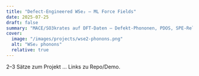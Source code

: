 ```yaml
---
title: "Defect-Engineered WSe₂ – ML Force Fields"
date: 2025-07-25
draft: false
summary: "MACE/SO3krates auf DFT-Daten – Defekt-Phononen, PDOS, SPE-Relevanz."
cover:
  image: "/images/projects/wse2-phonons.png"
  alt: "WSe₂ phonons"
  relative: true
---
```

2–3 Sätze zum Projekt … Links zu Repo/Demo.

